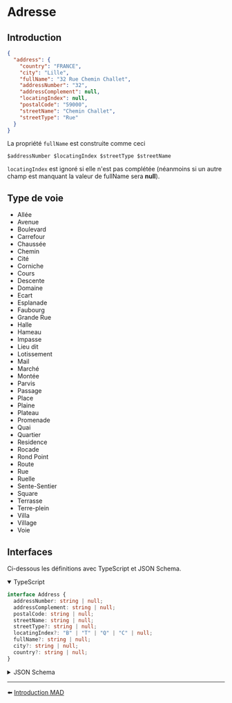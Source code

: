 <span id="readme-top"></span>

# Adresse

## Introduction

```json
{
  "address": {
    "country": "FRANCE",
    "city": "Lille",
    "fullName": "32 Rue Chemin Challet",
    "addressNumber": "32",
    "addressComplement": null,
    "locatingIndex": null,
    "postalCode": "59000",
    "streetName": "Chemin Challet",
    "streetType": "Rue"
  }
}
```

La propriété `fullName` est construite comme ceci

```
$addressNumber $locatingIndex $streetType $streetName
```

`locatingIndex` est ignoré si elle n'est pas complétée (néanmoins si un autre champ est manquant la valeur de fullName sera **null**).

## Type de voie

- Allée
- Avenue
- Boulevard
- Carrefour
- Chaussée
- Chemin
- Cité
- Corniche
- Cours
- Descente
- Domaine
- Ecart
- Esplanade
- Faubourg
- Grande Rue
- Halle
- Hameau
- Impasse
- Lieu dit
- Lotissement
- Mail
- Marché
- Montée
- Parvis
- Passage
- Place
- Plaine
- Plateau
- Promenade
- Quai
- Quartier
- Residence
- Rocade
- Rond Point
- Route
- Rue
- Ruelle
- Sente-Sentier
- Square
- Terrasse
- Terre-plein
- Villa
- Village
- Voie

## Interfaces
Ci-dessous les définitions avec TypeScript et JSON Schema.

<details open>
<summary>TypeScript</summary>


```ts
interface Address {
  addressNumber: string | null;
  addressComplement: string | null;
  postalCode: string | null;
  streetName: string | null;
  streetType?: string | null;
  locatingIndex?: "B" | "T" | "Q" | "C" | null;
  fullName?: string | null;
  city?: string | null;
  country?: string | null;
}
```
</details>

<details>
<summary>JSON Schema</summary>

```json
{
  "$schema": "http://json-schema.org/draft-07/schema#",
  "additionalProperties": false,
  "type": "object",
  "properties": {
    "addressNumber": {
      "type": "string",
      "nullable": true
    },
    "addressComplement": {
      "type": "string",
      "nullable": true
    },
    "postalCode": {
      "type": "string",
      "nullable": true
    },
    "streetName": {
      "type": "string",
      "nullable": true
    },
    "locatingIndex": {
      "type": "string",
      "nullable": true
    },
    "fullname": {
      "type": "string",
      "nullable": true
    },
    "city": {
      "type": "string",
      "nullable": true
    },
    "country": {
      "type": "string",
      "nullable": true
    }
  }
}
```
</details>

---

⬅️ [Introduction MAD](../../introduction.md)
